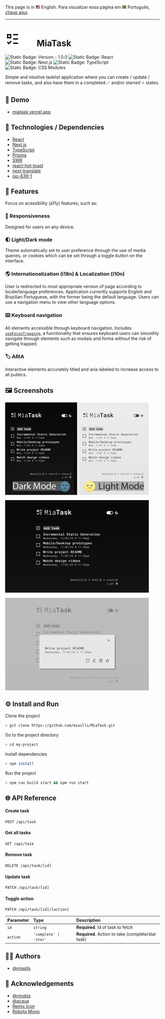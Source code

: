 This page is in <img src="public/img/flag-en.png" width="14" alt="English"> English.
Para visualizar essa página em <img src="public/img/flag-pt-br.png" width="14" alt="Português"> Português, [clique aqui](./README-ptbr.md).

---

# ![✅](public/img/logo-24.svg#gb-dark-mode-only)![✅](public/img/logo-24_white.svg#gb-light-mode-only) MiaTask

![Static Badge: Version - 1.0.0](https://img.shields.io/badge/version-1.0.0-green)
![Static Badge: React](https://img.shields.io/badge/React-5a5a5a?logo=react)
![Static Badge: Next.js](https://img.shields.io/badge/Next.js-5a5a5a?logo=nextdotjs)
![Static Badge: TypeScript](https://img.shields.io/badge/TypeScript-5a5a5a?logo=typescript)
![Static Badge: CSS Modules](https://img.shields.io/badge/CSS_Modules-5a5a5a?logo=cssmodules)

Simple and intuitive tasklist application where you can create / update / remove tasks, and also have them in a completed ✅ and/or starred ⭐ states.

## 🔗 Demo

- [miatask.vercel.app](https://miatask.vercel.app/)

## 🧮 Technologies / Dependencies

- [React](https://react.dev/)
- [Next.js](https://nextjs.org/)
- [TypeScript](https://www.typescriptlang.org/)
- [Prisma](https://www.prisma.io/)
- [SWR](https://swr.vercel.app/)
- [react-hot-toast](https://react-hot-toast.com/)
- [next-translate](https://github.com/aralroca/next-translate)
- [iso-639-1](https://github.com/meikidd/iso-639-1)

## 💎 Features

Focus on acessibility (a11y) features, such as:

### 📱 Responsiveness

Designed for users on any device.

### 🌓 Light/Dark mode

Theme automatically set to user preference through the use of media queries, or cookies which can be set through a toggle button on the interface.

### 🌎 Internationalization (i18n) & Localization (l10n)

User is redirected to most appropriate version of page according to locale/language preferences. Application currently supports English and Brazilian Portuguese, with the former being the default language. Users can use a navigation menu to view other language options.

### ⌨️ Keyboard navigation

All elements accessible through keyboard navigation. Includes [`useFocusTrapping`](src/hooks/useFocusTrapping.ts), a functionality that ensures keyboard users can smoothly navigate through elements such as modals and forms without the risk of getting trapped.

### 🏷️ ARIA

Interactive elements accurately titled and aria-labeled to increase access to all publics.

## 🖼️ Screenshots

![MiaTask App Screenshot](public/img/thumbnail.jpg)

![MiaTask App Screenshot](public/img/screenshot-01.jpg)

![MiaTask App Screenshot](public/img/screenshot-02.jpg)

## ⚙️ Install and Run

Clone the project

```bash
> git clone https://github.com/miaslls/MiaTask.git
```

Go to the project directory

```bash
> cd my-project
```

Install dependencies

```bash
> npm install
```

Run the project

```bash
> npm run build start && npm run start
```

## 🌐 API Reference

#### Create task

```http
POST /api/task
```

#### Get all tasks

```http
GET /api/task
```

#### Remove task

```http
DELETE /api/task/[id]
```

#### Update task

```http
PATCH /api/task/[id]
```

#### Toggle action

```http
PATCH /api/task/[id]/[action]
```

| Parameter | Type                   | Description                                       |
| :-------- | :--------------------- | :------------------------------------------------ |
| `id`      | `string`               | **Required**. Id of task to fetch                 |
| `action`  | `'complete' \| 'star'` | **Required**. Action to take (complete/star task) |

## 👩‍💻 Authors

- [@miaslls](https://github.com/miaslls)

## 🫶 Acknowledgements

- [@rmobis](https://github.com/rmobis)
- [@acaua](https://github.com/acaua)
- [Remix Icon](https://remixicon.com/)
- [Roboto Mono](https://fonts.google.com/specimen/Roboto+Mono)

